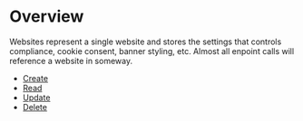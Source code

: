 # Overview

Websites represent a single website and stores the settings that controls compliance, cookie consent, banner styling, etc.  Almost all enpoint calls will reference a website in someway.

* [Create](post_websites.md)
* [Read](get_websites.md)
* [Update](put_websites.md)
* [Delete](delete_websites.md)
